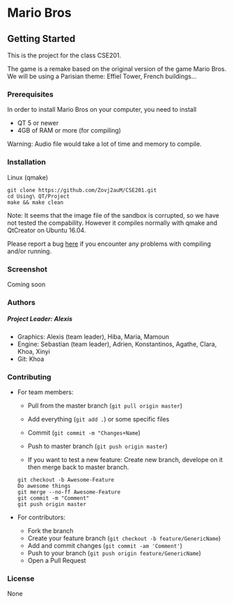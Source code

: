 # Mario Bros

## Getting Started

This is the project for the class CSE201.  

The game is a remake based on the original version of the game Mario Bros. We will be using a Parisian theme: Effiel Tower, French buildings...

### Prerequisites

In order to install Mario Bros on your computer, you need to install

- QT 5 or newer
- 4GB of RAM or more (for compiling)

Warning: Audio file would take a lot of time and memory to compile.

### Installation

Linux (qmake)
```
git clone https://github.com/Zovj2auM/CSE201.git
cd Using\ QT/Project
make && make clean
```

Note: It seems that the image file of the sandbox is corrupted, so we have not tested the compability. However it compiles normally with qmake and QtCreator on Ubuntu 16.04.

Please report a bug [here](https://github.com/Zovj2auM/CSE201/issues) if you encounter any problems with compiling and/or running.

### Screenshot

Coming soon

### Authors

##### Project Leader: Alexis
- Graphics: Alexis (team leader), Hiba, Maria, Mamoun
- Engine: Sebastian (team leader), Adrien, Konstantinos, Agathe, Clara, Khoa, Xinyi
- Git: Khoa

### Contributing

- For team members:
    + Pull from the master branch (`git pull origin master`)
    + Add everything (`git add .`) or some specific files
    + Commit (`git commit -m "Changes+Name`)
    + Push to master branch (`git push origin master`)

    + If you want to test a new feature: Create new branch, develope on it then merge back to master branch.
    ```
    git checkout -b Awesome-Feature
    Do awesome things
    git merge --no-ff Awesome-Feature
    git commit -m "Comment"
    git push origin master
    ```

- For contributors:
    + Fork the branch
    + Create your feature branch (`git checkout -b feature/GenericName`)
    + Add and commit changes (`git commit -am 'Comment'`)
    + Push to your branch (`git push origin feature/GenericName`)
    + Open a Pull Request

### License

None
